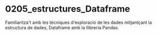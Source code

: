 # 0205_estructures_Dataframe
Familiaritza't amb les tècniques d'exploració de les dades mitjantçant la estructura de dades, Dataframe amb la llibreria Pandas.
